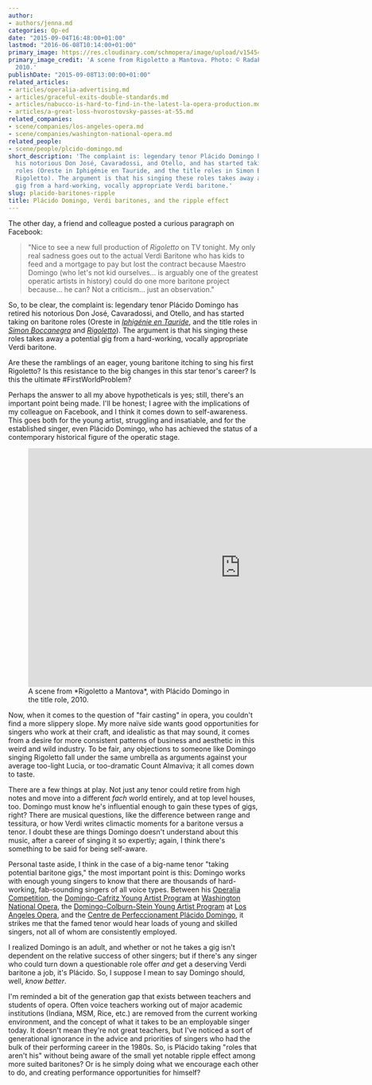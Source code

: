 ```yaml
---
author:
- authors/jenna.md
categories: Op-ed
date: "2015-09-04T16:48:00+01:00"
lastmod: "2016-06-08T10:14:00+01:00"
primary_image: https://res.cloudinary.com/schmopera/image/upload/v1545409169/media/webhook-uploads/1441388095638/DomingoRigolettoSquare.jpg.jpg
primary_image_credit: 'A scene from Rigoletto a Mantova. Photo: © RadaFilm/C. Gigliotti,
  2010.'
publishDate: "2015-09-08T13:00:00+01:00"
related_articles:
- articles/operalia-advertising.md
- articles/graceful-exits-double-standards.md
- articles/nabucco-is-hard-to-find-in-the-latest-la-opera-production.md
- articles/a-great-loss-hvorostovsky-passes-at-55.md
related_companies:
- scene/companies/los-angeles-opera.md
- scene/companies/washington-national-opera.md
related_people:
- scene/people/plcido-domingo.md
short_description: 'The complaint is: legendary tenor Plácido Domingo has retired
  his notorious Don José, Cavaradossi, and Otello, and has started taking on baritone
  roles (Oreste in Iphigénie en Tauride, and the title roles in Simon Boccanegra and
  Rigoletto). The argument is that his singing these roles takes away a potential
  gig from a hard-working, vocally appropriate Verdi baritone.'
slug: placido-baritones-ripple
title: Plácido Domingo, Verdi baritones, and the ripple effect
---
```


The other day, a friend and colleague posted a curious paragraph on Facebook:

>"Nice to see a new full production of *Rigoletto* on TV tonight. My only real sadness goes out to the actual Verdi Baritone who has kids to feed and a mortgage to pay but lost the contract because Maestro Domingo (who let's not kid ourselves... is arguably one of the greatest operatic artists in history) could do one more baritone project because... he can? Not a criticism... just an observation."

So, to be clear, the complaint is: legendary tenor Plácido Domingo has retired his notorious Don José, Cavaradossi, and Otello, and has started taking on baritone roles (Oreste in [*Iphigénie en Tauride*](http://www.nytimes.com/2011/02/14/arts/music/14iphi.html), and the title roles in [*Simon Boccanegra*](http://www.nytimes.com/2010/01/20/arts/music/20simon.html) and [*Rigoletto*](https://www.youtube.com/watch?v=Zun2x42BY1Y)). The argument is that his singing these roles takes away a potential gig from a hard-working, vocally appropriate Verdi baritone.

Are these the ramblings of an eager, young baritone itching to sing his first Rigoletto? Is this resistance to the big changes in this star tenor's career? Is this the ultimate #FirstWorldProblem?

Perhaps the answer to all my above hypotheticals is yes; still, there's an important point being made. I'll be honest; I agree with the implications of my colleague on Facebook, and I think it comes down to self-awareness. This goes both for the young artist, struggling and insatiable, and for the established singer, even Plácido Domingo, who has achieved the status of a contemporary historical figure of the operatic stage.

<figure data-type="video">
<iframe width="854" height="480" src="https://www.youtube.com/embed/Zun2x42BY1Y" frameborder="0" allowfullscreen></iframe>
<figcaption>A scene from *Rigoletto a Mantova*, with Plácido Domingo in the title role, 2010.</figcaption>
</figure>

Now, when it comes to the question of "fair casting" in opera, you couldn't find a more slippery slope. My more naïve side wants good opportunities for singers who work at their craft, and idealistic as that may sound, it comes from a desire for more consistent patterns of business and aesthetic in this weird and wild industry. To be fair, any objections to someone like Domingo singing Rigoletto fall under the same umbrella as arguments against your average too-light Lucia, or too-dramatic Count Almaviva; it all comes down to taste.

There are a few things at play. Not just any tenor could retire from high notes and move into a different *fach* world entirely, and at top level houses, too. Domingo must know he's influential enough to gain these types of gigs, right? There are musical questions, like the difference between range and tessitura, or how Verdi writes climactic moments for a baritone versus a tenor. I doubt these are things Domingo doesn't understand about this music, after a career of singing it so expertly; again, I think there's something to be said for being self-aware.

Personal taste aside, I think in the case of a big-name tenor "taking potential baritone gigs," the most important point is this: Domingo works with enough young singers to know that there are thousands of hard-working, fab-sounding singers of all voice types. Between his [Operalia Competition](http://www.operaliacompetition.org/placido), the [Domingo-Cafritz Young Artist Program](http://www.kennedy-center.org/wno/edu/dcyap/) at [Washington National Opera](/scene/companies/washington-national-opera/), the [Domingo-Colburn-Stein Young Artist Program](http://www.laopera.org/company/yap/) at [Los Angeles Opera](/scene/companies/los-angeles-opera/), and the [Centre de Perfeccionament Plácido Domingo](http://www.lesarts.com/Palau/CentredePerfeccionament/Presentation/seccion=1223&idioma=en_GB.do), it strikes me that the famed tenor would hear loads of young and skilled singers, not all of whom are consistently employed. 

I realized Domingo is an adult, and whether or not he takes a gig isn't dependent on the relative success of other singers; but if there's any singer who could turn down a questionable role offer *and* get a deserving Verdi baritone a job, it's Plácido. So, I suppose I mean to say Domingo should, well, *know better*.

I'm reminded a bit of the generation gap that exists between teachers and students of opera. Often voice teachers working out of major academic institutions (Indiana, MSM, Rice, etc.) are removed from the current working environment, and the concept of what it takes to be an employable singer today. It doesn't mean they're not great teachers, but I've noticed a sort of generational ignorance in the advice and priorities of singers who had the bulk of their performing career in the 1980s. So, is Plácido taking "roles that aren't his" without being aware of the small yet notable ripple effect among more suited baritones? Or is he simply doing what we encourage each other to do, and creating performance opportunities for himself?
